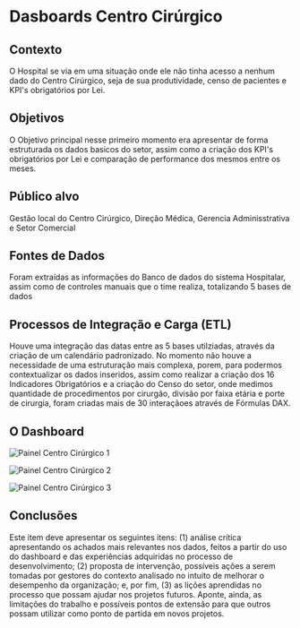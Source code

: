 # Dasboards Centro Cirúrgico

## Contexto
O Hospital se via em uma situação onde ele não tinha acesso a nenhum dado do Centro Cirúrgico, seja de sua produtividade, censo de pacientes e KPI's obrigatórios por Lei.

## Objetivos
O Objetivo principal nesse primeiro momento era apresentar de forma estruturada os dados basicos do setor, assim como a criação dos KPI's obrigatórios por Lei e comparação de performance dos mesmos entre os meses.

## Público alvo
Gestão local do Centro Cirúrgico, Direção Médica, Gerencia Adminisstrativa e Setor Comercial

## Fontes de Dados
Foram extraídas as informações do Banco de dados do sistema Hospitalar, assim como de controles manuais que o time realiza, totalizando 5 bases de dados

## Processos de Integração e Carga (ETL)
Houve uma integração das datas entre as 5 bases utilziadas, através da criação de um calendário padronizado. No momento não houve a necessidade de uma estruturação mais complexa, porem, para podermos contextualizar os dados inseridos, assim como realizar a criação dos 16 Indicadores Obrigatórios e a criação do Censo do setor, onde medimos quantidade de procedimentos por cirurgão, divisão por faixa etária e porte de cirurgia, foram criadas mais de 30 interaçãoes através de Fórmulas DAX.

## O Dashboard
![Painel Centro Cirúrgico 1](https://github.com/chscharth/Dasboards/assets/85425294/806b41cf-7f88-4805-8b7a-c4eabed13baf)

![Painel Centro Cirúrgico 2](https://github.com/chscharth/Dasboards/assets/85425294/d5d979e8-a000-449e-8eaf-dce0f3451ddb)

![Painel Centro Cirúrgico 3](https://github.com/chscharth/Dasboards/assets/85425294/badd2707-0171-408f-b48d-30383e32d593)

## Conclusões
Este item deve apresentar os seguintes itens: (1) análise crítica apresentando os achados mais relevantes nos dados, feitos a partir do uso do dashboard e das experiências adquiridas no processo de desenvolvimento; (2) proposta de intervenção, possíveis ações a serem tomadas por gestores do contexto analisado no intuito de melhorar o desempenho da organização; e, por fim, (3) as lições aprendidas no processo que possam ajudar nos projetos futuros.
Aponte, ainda, as limitações do trabalho e possíveis pontos de extensão para que outros possam utilizar como ponto de partida em novos projetos.

